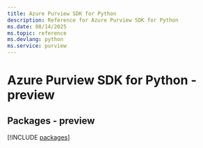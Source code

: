 ```yaml
---
title: Azure Purview SDK for Python
description: Reference for Azure Purview SDK for Python
ms.date: 08/14/2025
ms.topic: reference
ms.devlang: python
ms.service: purview
---
```

# Azure Purview SDK for Python - preview
## Packages - preview
[!INCLUDE [packages](purview-index.md)]